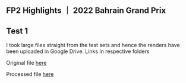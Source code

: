 
## FP2 Highlights ｜ 2022 Bahrain Grand Prix

## Test 1 

I took large files straight from the test sets and hence the renders have been uploaded in Google Drive. Links in respective folders

Original file [here](https://drive.google.com/file/d/1nyvmhIGaqaytJZCjgVfM2JtkMKgXxxH9/view?usp=sharing)

Processed file [here](https://drive.google.com/file/d/1yFtCOTbajhtUcmBipDDwHHei9R-j1ybB/view?usp=sharing)
